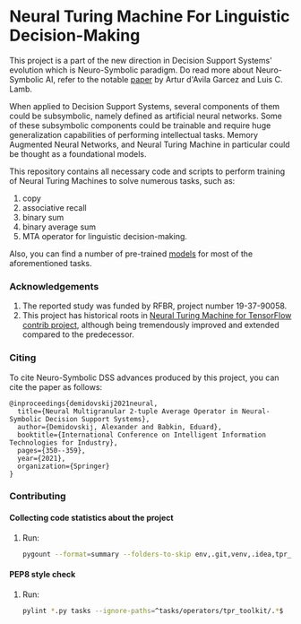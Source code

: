 # Neural Turing Machine For Linguistic Decision-Making

This project is a part of the new direction in Decision Support Systems' evolution which is 
Neuro-Symbolic paradigm. Do read more about Neuro-Symbolic AI, refer to the notable 
[paper](https://arxiv.org/abs/2012.05876)
by Artur d'Avila Garcez and Luis C. Lamb.

When applied to Decision Support Systems, several components of them could be subsymbolic, namely
defined as artificial neural networks. Some of these subsymbolic components could be trainable and require
huge generalization capabilities of performing intellectual tasks. Memory Augmented Neural Networks, and 
Neural Turing Machine in particular could be thought as a foundational models.

This repository contains all necessary code and scripts to perform training of Neural Turing Machines to solve 
numerous tasks, such as:

1. copy
2. associative recall
3. binary sum
4. binary average sum
5. MTA operator for linguistic decision-making.

Also, you can find a number of pre-trained [models](./trained_models) for most of the aforementioned tasks.

### Acknowledgements

1. The reported study was funded by RFBR, project number 19-37-90058.
2. This project has historical roots in 
   [Neural Turing Machine for TensorFlow contrib project](https://github.com/MarkPKCollier/NeuralTuringMachine), 
   although
   being tremendously improved and extended compared to the predecessor.

### Citing

To cite Neuro-Symbolic DSS advances produced by this project, you can cite the paper as follows:

```text
@inproceedings{demidovskij2021neural,
  title={Neural Multigranular 2-tuple Average Operator in Neural-Symbolic Decision Support Systems},
  author={Demidovskij, Alexander and Babkin, Eduard},
  booktitle={International Conference on Intelligent Information Technologies for Industry},
  pages={350--359},
  year={2021},
  organization={Springer}
}
```

### Contributing

#### Collecting code statistics about the project

1. Run:
   ```bash
   pygount --format=summary --folders-to-skip env,.git,venv,.idea,tpr_toolkit --suffix py,sh .
   ```
   
#### PEP8 style check

1. Run:

   ```bash
   pylint *.py tasks --ignore-paths=^tasks/operators/tpr_toolkit/.*$
   ```
